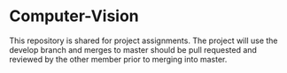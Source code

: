 # Computer-Vision
This repository is shared for project assignments. The project will use the develop branch and merges to master should be pull requested and reviewed by the other member prior to merging into master.
